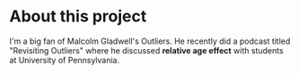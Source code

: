 # About this project

I'm a big fan of Malcolm Gladwell's Outliers. He recently did a podcast titled "Revisiting Outliers" where he discussed **relative age effect** with students at University of Pennsylvania.